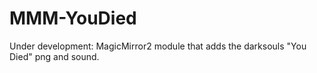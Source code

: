 # MMM-YouDied

Under development:
MagicMirror2 module that adds the darksouls "You Died" png and sound.

